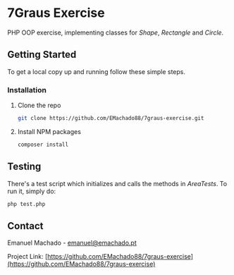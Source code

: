 # 7Graus Exercise

PHP OOP exercise, implementing classes for *Shape*, *Rectangle* and *Circle*.


## Getting Started

To get a local copy up and running follow these simple steps.

### Installation

1. Clone the repo
   ```sh
   git clone https://github.com/EMachado88/7graus-exercise.git
   ```
2. Install NPM packages
   ```sh
   composer install
   ```


## Testing

There's a test script which initializes and calls the methods in *AreaTests*. To run it, simply do:

```sh
php test.php
```

## Contact

Emanuel Machado - emanuel@emachado.pt

Project Link: [https://github.com/EMachado88/7graus-exercise](https://github.com/EMachado88/7graus-exercise)
